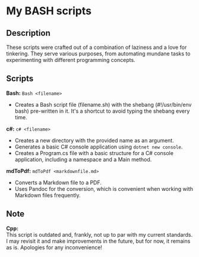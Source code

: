 # My BASH scripts
## Description

These scripts were crafted out of a combination of laziness and a love for tinkering. They serve various purposes, 
from automating mundane tasks to experimenting with different programming concepts.

## Scripts

**Bash:** ```Bash <filename>```
- Creates a Bash script file (filename.sh) with the shebang (#!/usr/bin/env bash) pre-written in it. It's a shortcut to avoid typing the shebang every time.

**c#:** ```c# <filename>```
- Creates a new directory with the provided name as an argument.
- Generates a basic C# console application using ```dotnet new console```.
- Creates a Program.cs file with a basic structure for a C# console application, including a namespace and a Main method.

**mdToPdf:** ```mdToPdf <markdownfile.md>```
- Converts a Markdown file to a PDF.
- Uses Pandoc for the conversion, which is convenient when working with Markdown files frequently.

## Note

**Cpp:** <br>
This script is outdated and, frankly, not up to par with my current standards. 
I may revisit it and make improvements in the future, but for now, it remains as is. 
Apologies for any inconvenience!
